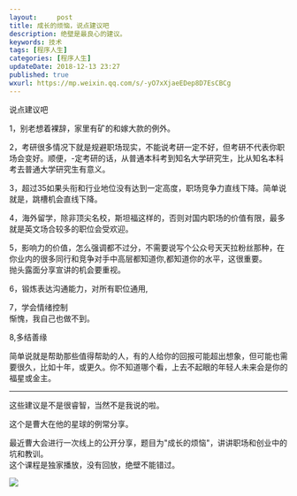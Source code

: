 ```yaml
---   
layout:     post  
title: 成长的烦恼，说点建议吧   
description: 绝壁是最良心的建议。 
keywords: 技术
tags: [程序人生]  
categories: [程序人生]  
updateDate: 2018-12-13 23:27  
published: true   
wxurl: https://mp.weixin.qq.com/s/-yO7xXjaeEDep8D7EsCBCg  
---  
```


 

说点建议吧  


1，别老想着裸辞，家里有矿的和嫁大款的例外。  


2，考研很多情况下就是规避职场现实，不能说考研一定不好，但考研不代表你职场会变好。顺便，-定考研的话，从普通本科考到知名大学研究生，比从知名本科考去普通大学研究生有意义。  


3，超过35如果头衔和行业地位没有达到一定高度，职场竞争力直线下降。简单说就是，跳槽机会直线下降。  


4，海外留学，除非顶尖名校，斯坦福这样的，否则对国内职场的价值有限，最多就是英文场合较多的职位会受欢迎。  


5，影响力的价值，怎么强调都不过分，不需要说写个公众号天天拉粉丝那种，在你业内的很多同行和竞争对手中高层都知道你,都知道你的水平，这很重要。  
抛头露面分享宣讲的机会要重视。  


6，锻炼表达沟通能力，对所有职位通用,  


7，学会情绪控制  
惭愧，我自己也做不到。  


8,多结善缘  


简单说就是帮助那些值得帮助的人，有的人给你的回报可能超出想象，但可能也需要很久，比如十年，或更久。你不知道哪个看，上去不起眼的年轻人未来会是你的福星或金主。  


----

这些建议是不是很睿智，当然不是我说的啦。  


这个是曹大在他的星球的例常分享。  


最近曹大会进行一次线上的公开分享，题目为"成长的烦恼"，讲讲职场和创业中的坑和教训。  
这个课程是独家播放，没有回放，绝壁不能错过。  

![](https://res2018.tiankonguse.com/images/2018/12/20181213235921.jpg)




